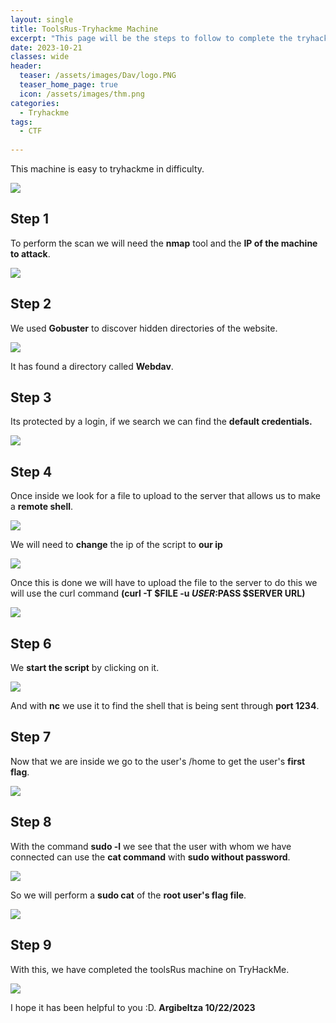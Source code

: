 ```yaml
---
layout: single
title: ToolsRus-Tryhackme Machine
excerpt: "This page will be the steps to follow to complete the tryhackme ToolsRus machine."
date: 2023-10-21
classes: wide
header:
  teaser: /assets/images/Dav/logo.PNG
  teaser_home_page: true
  icon: /assets/images/thm.png
categories:
  - Tryhackme
tags:
  - CTF
  
---
```


This machine is easy to tryhackme in difficulty.

![](/assets/images/Dav/logo2.PNG)

## Step 1

To perform the scan we will need the **nmap** tool and the **IP of the machine to attack**.

![](/assets/images/Dav/D-1.PNG) 

## Step 2

We used **Gobuster** to discover hidden directories of the website.

![](/assets/images/Dav/D-2.PNG) 

It has found a directory called **Webdav**. 

## Step 3

Its protected by a login, if we search we can find the **default credentials.**

![](/assets/images/Dav/D-3.PNG) 

## Step 4

Once inside we look for a file to upload to the server that allows us to make a **remote shell**.

![](/assets/images/Dav/D-4.PNG)

We will need to **change** the ip of the script to **our ip**

![](/assets/images/Dav/D-5.PNG)

Once this is done we will have to upload the file to the server to do this we will use the curl command **(curl -T $FILE -u $USER:$PASS $SERVER URL)**

![](/assets/images/Dav/D-6.PNG)

## Step 6

We **start the script** by clicking on it.

![](/assets/images/Dav/D-7.1.PNG) 

And with **nc** we use it to find the shell that is being sent through **port 1234**.

## Step 7

Now that we are inside we go to the user's /home to get the user's **first flag**.

![](/assets/images/Dav/D-8.PNG) 

## Step 8

With the command **sudo -l** we see that the user with whom we have connected can use the **cat command** with **sudo without password**.

![](/assets/images/Dav/D-9.PNG) 

So we will perform a **sudo cat** of the **root user's flag file**.

![](/assets/images/Dav/D-10.PNG)


## Step 9

With this, we have completed the toolsRus machine on TryHackMe.

![](/assets/images/Dav/D-11.PNG)

I hope it has been helpful to you :D. **Argibeltza 10/22/2023**
